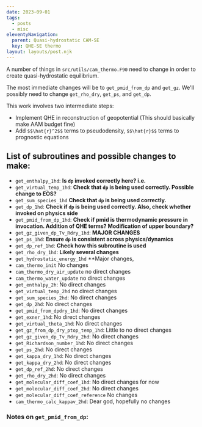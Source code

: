 ```yaml
---
date: 2023-09-01
tags:
  - posts
  - misc
eleventyNavigation:
  parent: Quasi-hydrostatic CAM-SE
  key: QHE-SE thermo
layout: layouts/post.njk
---
```

A number of things in `src/utils/cam_thermo.F90` need to change in order to create quasi-hydrostatic equilibrium.

The most immediate changes will be to `get_pmid_from_dp` and `get_gz`. We'll possibly need to change `get_rho_dry`, `get_ps`,
and `get_dp`.

This work involves two intermediate steps:
  * Implement QHE in reconstruction of geopotential (This should basically make AAM budget fine)
  * Add `$$\hat{r}^2$$` terms to pseudodensity, `$$\hat{r}$$` terms to prognostic equations
  
## List of subroutines and possible changes to make:
* `get_enthalpy_1hd`: **Is `dp` invoked correctly here? i.e.**
* `get_virtual_temp_1hd`: **Check that `dp` is being used correctly. Possible change to EOS?**
* `get_sum_species_1hd` **Check that `dp` is being used correctly.**
* `get_dp_1hd`: **Check if `dp` is being used correctly. Also, check whether invoked on physics side**
* `get_pmid_from_dp_1hd`: **Check if pmid is thermodynamic pressure in invocation. Addition of QHE terms? Modification of upper boundary?**
* `get_gz_given_dp_Tv_Rdry_1hd`: **MAJOR CHANGES**
* `get_ps_1hd`: **Ensure `dp` is consistent across physics/dynamics**
* `get_dp_ref_1hd`: **Check how this subroutine is used**
* `get_rho_dry_1hd`: **Likely several changes**
* `get_hydrostatic_energy_1hd` **Major changes, 
* `cam_thermo_init` No changes
* `cam_thermo_dry_air_update` no direct changes
* `cam_thermo_water_update` no direct changes
* `get_enthalpy_2h`: No direct changes
* `get_virtual_temp_2hd` no direct changes
* `get_sum_species_2hd`: No direct changes
* `get_dp_2hd`: No direct changes
* `get_pmid_from_dpdry_1hd`: No direct changes
* `get_exner_1hd`: No direct changes
* `get_virtual_theta_1hd`: No direct changes
* `get_gz_from_dp_dry_ptop_temp_1hd`: Little to no direct changes
* `get_gz_given_dp_Tv_Rdry_2hd`: No direct changes
* `get_Richardson_number_1hd`: No direct changes
* `get_ps_2hd`: No direct changes
* `get_kappa_dry_1hd`: No direct changes
* `get_kappa_dry_2hd`: No direct changes
* `get_dp_ref_2hd`: No direct changes
* `get_rho_dry_2hd`: No direct changes
* `get_molecular_diff_coef_1hd`: No direct changes for now
* `get_molecular_diff_coef_2hd`: No direct changes
* `get_molecular_diff_coef_reference` No changes
* `cam_thermo_calc_kappav_2hd`: Dear god, hopefully no changes

### Notes on `get_pmid_from_dp`:
